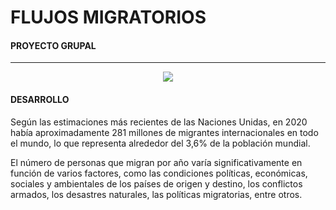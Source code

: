 # FLUJOS MIGRATORIOS
#### PROYECTO GRUPAL


------------

<p align="center">
  <img src="https://github.com/emilianod98/Migratio-PFHenry/blob/main/migratio.png">
</p>


#### DESARROLLO  
Según las estimaciones más recientes de las Naciones Unidas, en 2020 había aproximadamente 281 millones de migrantes internacionales en todo el mundo, lo que representa alrededor del 3,6% de la población mundial.

El número de personas que migran por año varía significativamente en función de varios factores, como las condiciones políticas, económicas, sociales y ambientales de los países de origen y destino, los conflictos armados, los desastres naturales, las políticas migratorias, entre otros.
